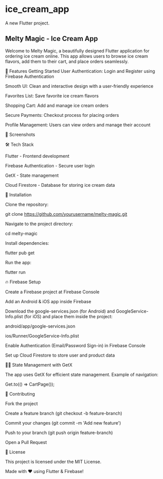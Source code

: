 # ice_cream_app

A new Flutter project.


## Melty Magic - Ice Cream App

Welcome to Melty Magic, a beautifully designed Flutter application for ordering ice cream online. This app allows users to browse ice cream flavors, add them to their cart, and place orders seamlessly.

🚀 Features
Getting Started
User Authentication: Login and Register using Firebase Authentication

Smooth UI: Clean and interactive design with a user-friendly experience

Favorites List: Save favorite ice cream flavors

Shopping Cart: Add and manage ice cream orders

Secure Payments: Checkout process for placing orders

Profile Management: Users can view orders and manage their account

📸 Screenshots





🛠 Tech Stack

Flutter - Frontend development

Firebase Authentication - Secure user login

GetX - State management

Cloud Firestore - Database for storing ice cream data

📖 Installation

Clone the repository:

git clone https://github.com/yourusername/melty-magic.git

Navigate to the project directory:

cd melty-magic

Install dependencies:

flutter pub get

Run the app:

flutter run

🔥 Firebase Setup

Create a Firebase project at Firebase Console

Add an Android & iOS app inside Firebase

Download the google-services.json (for Android) and GoogleService-Info.plist (for iOS) and place them inside the project:

android/app/google-services.json

ios/Runner/GoogleService-Info.plist

Enable Authentication (Email/Password Sign-in) in Firebase Console

Set up Cloud Firestore to store user and product data

🧑‍💻 State Management with GetX

The app uses GetX for efficient state management. Example of navigation:

Get.to(() => CartPage());

🤝 Contributing

Fork the project

Create a feature branch (git checkout -b feature-branch)

Commit your changes (git commit -m 'Add new feature')

Push to your branch (git push origin feature-branch)

Open a Pull Request

📜 License

This project is licensed under the MIT License.

Made with ❤️ using Flutter & Firebase!
